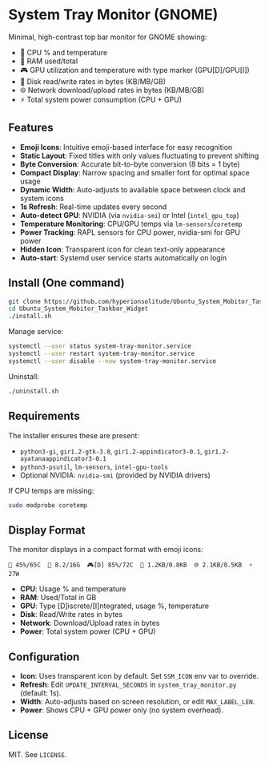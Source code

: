 # System Tray Monitor (GNOME)

Minimal, high-contrast top bar monitor for GNOME showing:

- 🔲 CPU % and temperature
- 🐏 RAM used/total  
- 🎮 GPU utilization and temperature with type marker (GPU[D]/GPU[I])
- 💽 Disk read/write rates in bytes (KB/MB/GB)
- 🌐 Network download/upload rates in bytes (KB/MB/GB)
- ⚡ Total system power consumption (CPU + GPU)

## Features

- **Emoji Icons**: Intuitive emoji-based interface for easy recognition
- **Static Layout**: Fixed titles with only values fluctuating to prevent shifting
- **Byte Conversion**: Accurate bit-to-byte conversion (8 bits = 1 byte)
- **Compact Display**: Narrow spacing and smaller font for optimal space usage
- **Dynamic Width**: Auto-adjusts to available space between clock and system icons
- **1s Refresh**: Real-time updates every second
- **Auto-detect GPU**: NVIDIA (via `nvidia-smi`) or Intel (`intel_gpu_top`)
- **Temperature Monitoring**: CPU/GPU temps via `lm-sensors`/`coretemp`
- **Power Tracking**: RAPL sensors for CPU power, nvidia-smi for GPU power
- **Hidden Icon**: Transparent icon for clean text-only appearance
- **Auto-start**: Systemd user service starts automatically on login

## Install (One command)

```bash
git clone https://github.com/hyperionsolitude/Ubuntu_System_Mobitor_Taskbar_Widget.git
cd Ubuntu_System_Mobitor_Taskbar_Widget
./install.sh
```

Manage service:

```bash
systemctl --user status system-tray-monitor.service
systemctl --user restart system-tray-monitor.service
systemctl --user disable --now system-tray-monitor.service
```

Uninstall:

```bash
./uninstall.sh
```

## Requirements

The installer ensures these are present:

- `python3-gi`, `gir1.2-gtk-3.0`, `gir1.2-appindicator3-0.1`, `gir1.2-ayatanaappindicator3-0.1`
- `python3-psutil`, `lm-sensors`, `intel-gpu-tools`
- Optional NVIDIA: `nvidia-smi` (provided by NVIDIA drivers)

If CPU temps are missing:

```bash
sudo modprobe coretemp
```

## Display Format

The monitor displays in a compact format with emoji icons:

```
🔲 45%/65C  🐏 8.2/16G  🎮[D] 85%/72C  💽 1.2KB/0.8KB  🌐 2.1KB/0.5KB  ⚡ 27W
```

- **CPU**: Usage % and temperature
- **RAM**: Used/Total in GB
- **GPU**: Type [D]iscrete/[I]ntegrated, usage %, temperature
- **Disk**: Read/Write rates in bytes
- **Network**: Download/Upload rates in bytes  
- **Power**: Total system power (CPU + GPU)

## Configuration

- **Icon**: Uses transparent icon by default. Set `SSM_ICON` env var to override.
- **Refresh**: Edit `UPDATE_INTERVAL_SECONDS` in `system_tray_monitor.py` (default: 1s).
- **Width**: Auto-adjusts based on screen resolution, or edit `MAX_LABEL_LEN`.
- **Power**: Shows CPU + GPU power only (no system overhead).

## License

MIT. See `LICENSE`.


